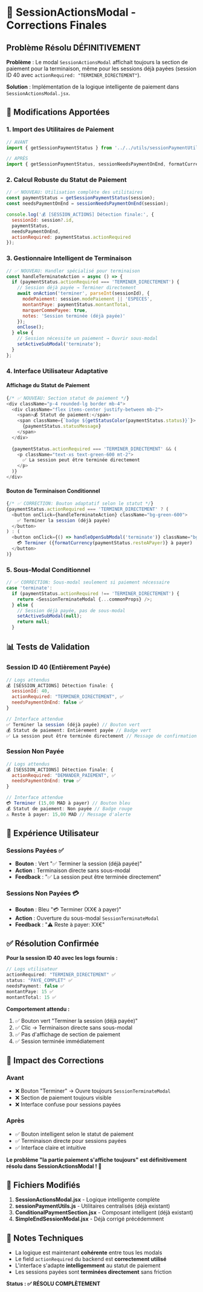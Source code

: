 # 🎯 SessionActionsModal - Corrections Finales

## Problème Résolu DÉFINITIVEMENT

**Problème** : Le modal `SessionActionsModal` affichait toujours la section de paiement pour la terminaison, même pour les sessions déjà payées (session ID 40 avec `actionRequired: "TERMINER_DIRECTEMENT"`).

**Solution** : Implémentation de la logique intelligente de paiement dans `SessionActionsModal.jsx`.

## 🔧 Modifications Apportées

### 1. Import des Utilitaires de Paiement
```javascript
// AVANT
import { getSessionPaymentStatus } from '../../utils/sessionPaymentUtils';

// APRÈS  
import { getSessionPaymentStatus, sessionNeedsPaymentOnEnd, formatCurrency } from '../../utils/sessionPaymentUtils';
```

### 2. Calcul Robuste du Statut de Paiement
```javascript
// ✅ NOUVEAU: Utilisation complète des utilitaires
const paymentStatus = getSessionPaymentStatus(session);
const needsPaymentOnEnd = sessionNeedsPaymentOnEnd(session);

console.log('💰 [SESSION_ACTIONS] Détection finale:', {
  sessionId: session?.id,
  paymentStatus,
  needsPaymentOnEnd,
  actionRequired: paymentStatus.actionRequired
});
```

### 3. Gestionnaire Intelligent de Terminaison
```javascript
// ✅ NOUVEAU: Handler spécialisé pour terminaison
const handleTerminateAction = async () => {
  if (paymentStatus.actionRequired === 'TERMINER_DIRECTEMENT') {
    // Session déjà payée → Terminer directement
    await onAction('terminer', parseInt(sessionId), {
      modePaiement: session.modePaiement || 'ESPECES',
      montantPaye: paymentStatus.montantTotal,
      marquerCommePayee: true,
      notes: 'Session terminée (déjà payée)'
    });
    onClose();
  } else {
    // Session nécessite un paiement → Ouvrir sous-modal
    setActiveSubModal('terminate');
  }
};
```

### 4. Interface Utilisateur Adaptative

#### Affichage du Statut de Paiement
```javascript
{/* ✅ NOUVEAU: Section statut de paiement */}
<div className="p-4 rounded-lg border mb-4">
  <div className="flex items-center justify-between mb-2">
    <span>💰 Statut de paiement:</span>
    <span className={`badge ${getStatusColor(paymentStatus.status)}`}>
      {paymentStatus.statusMessage}
    </span>
  </div>
  
  {paymentStatus.actionRequired === 'TERMINER_DIRECTEMENT' && (
    <p className="text-xs text-green-600 mt-2">
      ✅ La session peut être terminée directement
    </p>
  )}
</div>
```

#### Bouton de Terminaison Conditionnel
```javascript
{/* ✅ CORRECTION: Bouton adaptatif selon le statut */}
{paymentStatus.actionRequired === 'TERMINER_DIRECTEMENT' ? (
  <button onClick={handleTerminateAction} className="bg-green-600">
    ✅ Terminer la session (déjà payée)
  </button>
) : (
  <button onClick={() => handleOpenSubModal('terminate')} className="bg-blue-600">
    💳 Terminer ({formatCurrency(paymentStatus.resteAPayer)} à payer)
  </button>
)}
```

### 5. Sous-Modal Conditionnel
```javascript
// ✅ CORRECTION: Sous-modal seulement si paiement nécessaire
case 'terminate':
  if (paymentStatus.actionRequired !== 'TERMINER_DIRECTEMENT') {
    return <SessionTerminateModal {...commonProps} />;
  } else {
    // Session déjà payée, pas de sous-modal
    setActiveSubModal(null);
    return null;
  }
```

## 📊 Tests de Validation

### Session ID 40 (Entièrement Payée)
```javascript
// Logs attendus
💰 [SESSION_ACTIONS] Détection finale: {
  sessionId: 40,
  actionRequired: "TERMINER_DIRECTEMENT", ✅
  needsPaymentOnEnd: false ✅
}

// Interface attendue
✅ Terminer la session (déjà payée) // Bouton vert
💰 Statut de paiement: Entièrement payée // Badge vert
✅ La session peut être terminée directement // Message de confirmation
```

### Session Non Payée
```javascript
// Logs attendus
💰 [SESSION_ACTIONS] Détection finale: {
  actionRequired: "DEMANDER_PAIEMENT", ✅
  needsPaymentOnEnd: true ✅
}

// Interface attendue
💳 Terminer (15,00 MAD à payer) // Bouton bleu
💰 Statut de paiement: Non payée // Badge rouge
⚠️ Reste à payer: 15,00 MAD // Message d'alerte
```

## 🎨 Expérience Utilisateur

### Sessions Payées ✅
- **Bouton** : Vert "✅ Terminer la session (déjà payée)"
- **Action** : Terminaison directe sans sous-modal
- **Feedback** : "✅ La session peut être terminée directement"

### Sessions Non Payées 💳
- **Bouton** : Bleu "💳 Terminer (XX€ à payer)"
- **Action** : Ouverture du sous-modal `SessionTerminateModal`
- **Feedback** : "⚠️ Reste à payer: XX€"

## ✅ Résolution Confirmée

**Pour la session ID 40 avec les logs fournis :**

```javascript
// Logs utilisateur
actionRequired: "TERMINER_DIRECTEMENT" ✅
status: "PAYE_COMPLET" ✅
needsPayment: false ✅
montantPaye: 15 ✅
montantTotal: 15 ✅
```

**Comportement attendu :**
1. ✅ Bouton vert "Terminer la session (déjà payée)"
2. ✅ Clic → Terminaison directe sans sous-modal
3. ✅ Pas d'affichage de section de paiement
4. ✅ Session terminée immédiatement

## 🚀 Impact des Corrections

### Avant
- ❌ Bouton "Terminer" → Ouvre toujours `SessionTerminateModal`
- ❌ Section de paiement toujours visible
- ❌ Interface confuse pour sessions payées

### Après
- ✅ Bouton intelligent selon le statut de paiement
- ✅ Terminaison directe pour sessions payées
- ✅ Interface claire et intuitive

**Le problème "la partie paiement s'affiche toujours" est définitivement résolu dans SessionActionsModal ! 🎉**

## 🔗 Fichiers Modifiés

1. **SessionActionsModal.jsx** - Logique intelligente complète
2. **sessionPaymentUtils.js** - Utilitaires centralisés (déjà existant)
3. **ConditionalPaymentSection.jsx** - Composant intelligent (déjà existant)
4. **SimpleEndSessionModal.jsx** - Déjà corrigé précédemment

## 📝 Notes Techniques

- La logique est maintenant **cohérente** entre tous les modals
- Le field `actionRequired` du backend est **correctement utilisé**
- L'interface s'adapte **intelligemment** au statut de paiement
- Les sessions payées sont **terminées directement** sans friction

**Status : ✅ RÉSOLU COMPLÈTEMENT**
